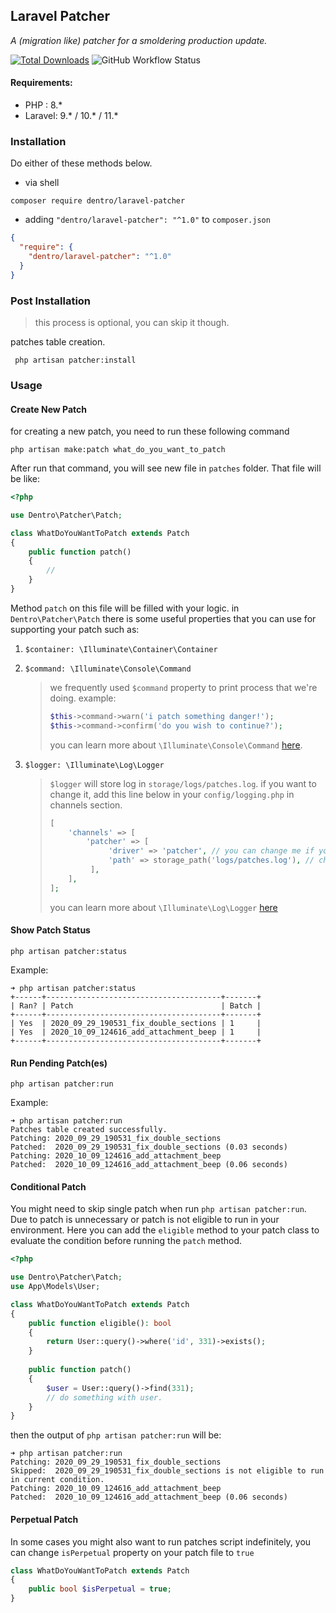 Laravel Patcher
--
*A (migration like) patcher for a smoldering production update.* <br>

[![Total Downloads](https://poser.pugx.org/dentro/laravel-patcher/downloads)](https://packagist.org/packages/dentro/yalr)
![GitHub Workflow Status](https://github.com/digital-entropy/laravel-patcher/workflows/tests/badge.svg)

#### Requirements:
* PHP : 8.\*
* Laravel: 9.\* / 10.\* / 11.\*

### Installation
Do either of these methods below.
* via shell 
```shell script
composer require dentro/laravel-patcher
``` 
* adding `"dentro/laravel-patcher": "^1.0"` to `composer.json`
```json
{
  "require": {
    "dentro/laravel-patcher": "^1.0"
  }
}
```
### Post Installation 
> this process is optional, you can skip it though. 

patches table creation.
```shell script
 php artisan patcher:install
```
    
### Usage 
#### Create New Patch
for creating a new patch, you need to run these following command 
```shell script
php artisan make:patch what_do_you_want_to_patch
```
After run that command, you will see new file in `patches` folder. 
That file will be like:
```php
<?php

use Dentro\Patcher\Patch;

class WhatDoYouWantToPatch extends Patch
{
    public function patch()
    {
        // 
    }
}
```
Method `patch` on this file will be filled with your logic. 
in ```Dentro\Patcher\Patch``` there is some useful properties 
that you can use for supporting your patch such as: 
1. `$container: \Illuminate\Container\Container`
2. `$command: \Illuminate\Console\Command`

    > we frequently used `$command` property to print process that we're doing.
    example: 
    > ```php
    > $this->command->warn('i patch something danger!');
    > $this->command->confirm('do you wish to continue?');
    > ```
    > you can learn more about `\Illuminate\Console\Command` [here](https://laravel.com/api/9.x/Illuminate/Console/Command.html).

3. `$logger: \Illuminate\Log\Logger`

    > `$logger` will store log in `storage/logs/patches.log`. if you want to change it, add this line below in your `config/logging.php` in channels section.  
    > ```php
    > [
    >     'channels' => [
    >         'patcher' => [
    >              'driver' => 'patcher', // you can change me if you want
    >              'path' => storage_path('logs/patches.log'), // change me
    >          ],
    >     ],
    > ];
    > ```
    > you can learn more about `\Illuminate\Log\Logger` [here](https://laravel.com/api/8.x/Illuminate/Log/Logger.html)
#### Show Patch Status
```shell script
php artisan patcher:status
```
Example: 
```shell script
➜ php artisan patcher:status
+------+---------------------------------------+-------+
| Ran? | Patch                                 | Batch |
+------+---------------------------------------+-------+
| Yes  | 2020_09_29_190531_fix_double_sections | 1     |
| Yes  | 2020_10_09_124616_add_attachment_beep | 1     |
+------+---------------------------------------+-------+
```

#### Run Pending Patch(es)
```shell script
php artisan patcher:run
```
Example:
```shell script
➜ php artisan patcher:run
Patches table created successfully.
Patching: 2020_09_29_190531_fix_double_sections
Patched:  2020_09_29_190531_fix_double_sections (0.03 seconds)
Patching: 2020_10_09_124616_add_attachment_beep
Patched:  2020_10_09_124616_add_attachment_beep (0.06 seconds)
```

#### Conditional Patch
You might need to skip single patch when run ```php artisan patcher:run```. 
Due to patch is unnecessary or patch is not eligible to run in your environment. 
Here you can add the ```eligible``` method to your patch class to evaluate the condition 
before running the ```patch``` method.   

```php
<?php

use Dentro\Patcher\Patch;
use App\Models\User;

class WhatDoYouWantToPatch extends Patch
{
    public function eligible(): bool
    {
        return User::query()->where('id', 331)->exists();
    }
    
    public function patch()
    {
        $user = User::query()->find(331);
        // do something with user.
    }
}
```
then the output of ```php artisan patcher:run``` will be:
```shell script
➜ php artisan patcher:run
Patching: 2020_09_29_190531_fix_double_sections
Skipped:  2020_09_29_190531_fix_double_sections is not eligible to run in current condition.
Patching: 2020_10_09_124616_add_attachment_beep
Patched:  2020_10_09_124616_add_attachment_beep (0.06 seconds)
```

#### Perpetual Patch
In some cases you might also want to run patches script indefinitely, you can change `isPerpetual`
property on your patch file to `true`

```php
class WhatDoYouWantToPatch extends Patch
{
    public bool $isPerpetual = true;
}
```
